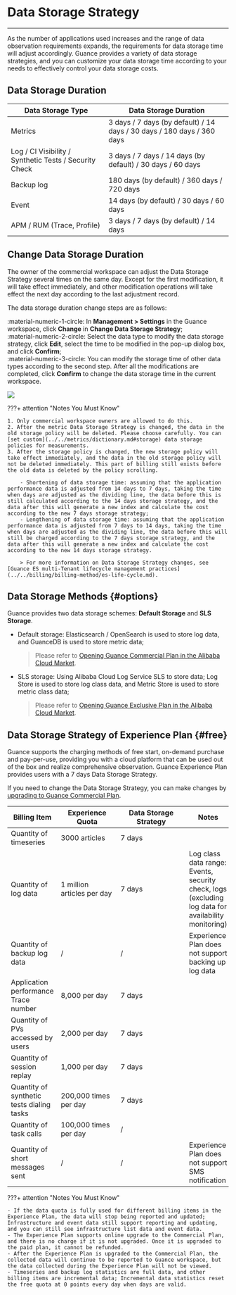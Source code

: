 # Data Storage Strategy
---

As the number of applications used increases and the range of data observation requirements expands, the requirements for data storage time will adjust accordingly. Guance provides a variety of data storage strategies, and you can customize your data storage time according to your needs to effectively control your data storage costs.


## Data Storage Duration

| **Data Storage Type** | **Data Storage Duration** |
| --- | --- |
| Metrics | 3 days / 7 days (by default) / 14 days / 30 days / 180 days / 360 days |
| Log / CI Visibility / Synthetic Tests / Security Check| 3 days / 7 days / 14 days (by default) / 30 days / 60 days |
| Backup log | 180 days (by default) / 360 days / 720 days |
| Event | 14 days (by default) / 30 days / 60 days |
| APM / RUM (Trace, Profile) | 3 days / 7 days (by default) / 14 days |

## Change Data Storage Duration

The owner of the commercial workspace can adjust the Data Storage Strategy several times on the same day. Except for the first modification, it will take effect immediately, and other modification operations will take effect the next day according to the last adjustment record.

The data storage duration change steps are as follows:

:material-numeric-1-circle: In **Management > Settings** in the Guance workspace, click **Change** in **Change Data Storage Strategy**;  
:material-numeric-2-circle: Select the data type to modify the data storage strategy, click **Edit**, select the time to be modified in the pop-up dialog box, and click **Confirm**;  
:material-numeric-3-circle: You can modify the storage time of other data types according to the second step. After all the modifications are completed, click **Confirm** to change the data storage time in the current workspace.

![](../img/2.data_storage_2.png)

???+ attention "Notes You Must Know"

    1. Only commercial workspace owners are allowed to do this.
    2. After the metric Data Storage Strategy is changed, the data in the old storage policy will be deleted. Please choose carefully. You can [set custom](../../metrics/dictionary.md#storage) data storage policies for measurements.
    3. After the storage policy is changed, the new storage policy will take effect immediately, and the data in the old storage policy will not be deleted immediately. This part of billing still exists before the old data is deleted by the policy scrolling.
   
        - Shortening of data storage time: assuming that the application performance data is adjusted from 14 days to 7 days, taking the time when days are adjusted as the dividing line, the data before this is still calculated according to the 14 days storage strategy, and the data after this will generate a new index and calculate the cost according to the new 7 days storage strategy;
        - Lengthening of data storage time: assuming that the application performance data is adjusted from 7 days to 14 days, taking the time when days are adjusted as the dividing line, the data before this will still be charged according to the 7 days storage strategy, and the data after this will generate a new index and calculate the cost according to the new 14 days storage strategy.
    
        > For more information on Data Storage Strategy changes, see [Guance ES multi-Tenant lifecycle management practices](../../billing/billing-method/es-life-cycle.md).


## Data Storage Methods {#options}

Guance provides two data storage schemes: **Default Storage** and **SLS Storage**.

- Default storage: Elasticsearch / OpenSearch is used to store log data, and GuanceDB is used to store metric data; 

    > Please refer to [Opening Guance Commercial Plan in the Alibaba Cloud Market](../../billing/commercial-aliyun.md).

- SLS storage: Using Alibaba Cloud Log Service SLS to store data; Log Store is used to store log class data, and Metric Store is used to store metric class data; 

    > Please refer to [Opening Guance Exclusive Plan in the Alibaba Cloud Market](../../billing/commercial-aliyun-sls.md).

## Data Storage Strategy of Experience Plan {#free}

Guance supports the charging methods of free start, on-demand purchase and pay-per-use, providing you with a cloud platform that can be used out of the box and realize comprehensive observation. Guance Experience Plan provides users with a 7 days Data Storage Strategy. 

If you need to change the Data Storage Strategy, you can make changes by [upgrading to Guance Commercial Plan](../../billing/commercial-plan.md).

| **Billing Item**             | <div style="width: 120px">**Experience Quota**</div>  | <div style="width: 140px">**Data Storage Strategy**</div> | **Notes**                                                     |
| ---------------------- | ------------- | ---------------- | ------------------------------------------------------------ |
| Quantity of timeseries             | 3000 articles     | 7  days             |                                                              |
| Quantity of log data         | 1 million articles per day | 7  days             | Log class data range: Events, security check, logs (excluding log data for availability monitoring) |
| Quantity of backup log data       | /             | /                | Experience Plan does not support backing up log data                                     |
| Application performance Trace number    | 8,000 per day  | 7  days             |                                                              |
| Quantity of PVs accessed by users       | 2,000 per day  | 7  days             |  
| Quantity of session replay       | 1,000 per day  | 7  days             |                                                             |
| Quantity of synthetic tests dialing tasks | 200,000 times per day  | 7  days             |                                                              |
| Quantity of task calls           | 100,000 times per day  | /                |                                                              |
| Quantity of short messages sent           | /             | /                | Experience Plan does not support SMS notification                                         |

???+ attention "Notes You Must Know"

    - If the data quota is fully used for different billing items in the Experience Plan, the data will stop being reported and updated; Infrastructure and event data still support reporting and updating, and you can still see infrastructure list data and event data.
    - The Experience Plan supports online upgrade to the Commercial Plan, and there is no charge if it is not upgraded. Once it is upgraded to the paid plan, it cannot be refunded.
    - After the Experience Plan is upgraded to the Commercial Plan, the collected data will continue to be reported to Guance workspace, but the data collected during the Experience Plan will not be viewed.
    - Timeseries and backup log statistics are full data, and other billing items are incremental data; Incremental data statistics reset the free quota at 0 points every day when days are valid.


